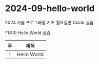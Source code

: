 # 2024-09-hello-world
2024 가을 프로그래밍 기초 월요일반 Colab 실습

*1주차 Hello World 실습

|주|제목|
|:----:|:----:|
|1|Hello World|

